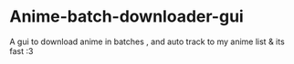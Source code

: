 # Anime-batch-downloader-gui
A gui to download anime in batches , and auto track to my anime list &amp; its fast :3
